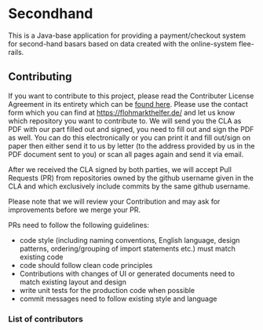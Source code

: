 # Secondhand

This is a Java-base application for providing a payment/checkout system for second-hand basars based on data created with the online-system flee-rails.

## Contributing

If you want to contribute to this project, please read the Contributer License Agreement in its entirety which can be [found here](CLA.md). Please use the contact form which you can find at https://flohmarkthelfer.de/ and let us know which repository you want to contribute to. We will send you the CLA as PDF with our part filled out and signed, you need to fill out and sign the PDF as well. You can do this electronically or you can print it and fill out/sign on paper then either send it to us by letter (to the address provided by us in the PDF document sent to you) or scan all pages again and send it via email.

After we received the CLA signed by both parties, we will accept Pull Requests (PR) from repositories owned by the github username given in the CLA and which exclusively include commits by the same github username.

Please note that we will review your Contribution and may ask for improvements before we merge your PR.

PRs need to follow the following guidelines:

-  code style (including naming conventions, English language, design patterns, ordering/grouping of import statements etc.) must match existing code
-  code should follow clean code principles
-  Contributions with changes of UI or generated documents need to match existing layout and design
-  write unit tests for the production code when possible
-  commit messages need to follow existing style and language

### List of contributors
